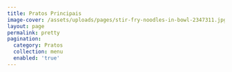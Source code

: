 ```yaml
---
title: Pratos Principais
image-cover: /assets/uploads/pages/stir-fry-noodles-in-bowl-2347311.jpg
layout: page
permalink: pretty
pagination:
  category: Pratos
  collection: menu
  enabled: 'true'
---
```


